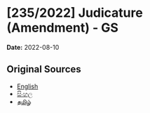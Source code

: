 # [235/2022] Judicature (Amendment) - GS

**Date:** 2022-08-10

## Original Sources

- [English](https://documents.gov.lk/view/bills/2022/8/235-2022_E.pdf)
- [සිංහල](https://documents.gov.lk/view/bills/2022/8/235-2022_S.pdf)
- [தமிழ்](https://documents.gov.lk/view/bills/2022/8/235-2022_T.pdf)
